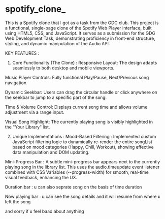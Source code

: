 # spotify_clone_
This is a Spotify clone that I got as a task from the GDC club.
This project is a functional, single-page clone of the Spotify Web Player interface, built using HTML5, CSS, and JavaScript. It serves as a submission for the GDG Web Development Task, demonstrating proficiency in front-end structure, styling, and dynamic manipulation of the Audio API.

KEY FEATURES :

1) Core Functionality (The Clone) : 
Responsive Layout: The design adapts seamlessly to both desktop and mobile viewports.

Music Player Controls: Fully functional Play/Pause, Next/Previous song navigation.

Dynamic Seekbar: Users can drag the circular handle or click anywhere on the seekbar to jump to a specific part of the song.

Time & Volume Control: Displays current song time and allows volume adjustment via a range input.

Visual Song Highlight: The currently playing song is visibly highlighted in the "Your Library" list.

2) Unique Implementations : 
Mood-Based Filtering : Implemented custom JavaScript filtering logic to dynamically re-render the entire songList based on mood categories (Happy, Chill, Workout), showing effective data manipulation and DOM updating.

Mini-Progress Bar : A subtle mini-progress bar appears next to the currently playing song in the library list. This uses the audio.timeupdate event listener combined with CSS Variables (--progress-width) for smooth, real-time visual feedback, enhancing the UX.

Duration bar : u can also seprate song on the basis of time duration

Now playing bar : u can see the  song details and it will resume from where u left the song

and sorry if u feel baad about anything
